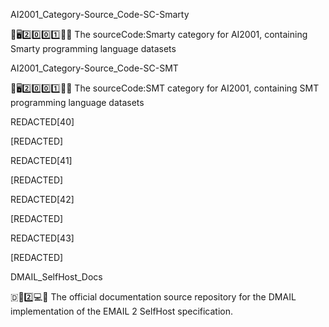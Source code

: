 
AI2001_Category-Source_Code-SC-Smarty

🧠️🖥️2️⃣️0️⃣️0️⃣️1️⃣️💾️📜️ The sourceCode:Smarty category for AI2001, containing Smarty programming language datasets

AI2001_Category-Source_Code-SC-SMT

🧠️🖥️2️⃣️0️⃣️0️⃣️1️⃣️💾️📜️ The sourceCode:SMT category for AI2001, containing SMT programming language datasets

REDACTED[40]

[REDACTED]

REDACTED[41]

[REDACTED]

REDACTED[42]

[REDACTED]

REDACTED[43]

[REDACTED]

DMAIL_SelfHost_Docs

🇩📧️2️⃣️💻️📖️ The official documentation source repository for the DMAIL implementation of the EMAIL 2 SelfHost specification.

